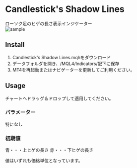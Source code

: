 # Candlestick's Shadow Lines
ローソク足のヒゲの長さ表示インジケーター  
![sample](https://user-images.githubusercontent.com/14832366/27269284-ac3bc768-54f0-11e7-82dc-6c5dadb889c0.png)


## Install
1. Candlestick's Shadow Lines.mqhをダウンロード
2. データフォルダを開き、/MQL4/Indicators/配下に保存
3. MT4を再起動またはナビゲーターを更新してご利用ください。


## Usage
チャートへドラッグ＆ドロップして適用してください。

### パラメーター
特になし

### 初期値
青・・・上ヒゲの長さ
赤・・・下ヒゲの長さ

値はいずれも価格単位となっています。
